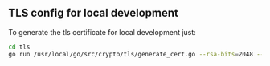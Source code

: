 ## TLS config for local development
To generate the tls certificate for local development just:

```sh
cd tls
go run /usr/local/go/src/crypto/tls/generate_cert.go --rsa-bits=2048 --host=localhost
```

